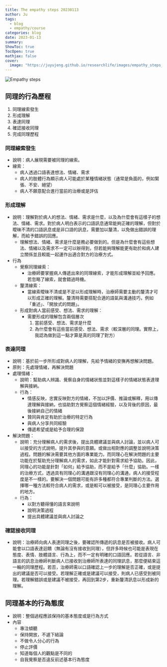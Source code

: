 ```yaml
---
title: The empathy steps 20230113
author: Ju
tags: 
  - blog
  - empathy/course
categories: blog
date: 2023-01-13
summary:
ShowToc: true
TocOpen: true
mathjax: false
cover:
  image: "https://juyujeng.github.io/researchlife/images/empathy_steps_20230111.png"
---
```


![Empathy steps](https://juyujeng.github.io/researchlife/images/empathy_steps_20230111.png)

## 同理的行為歷程

1. 同理線索發生
2. 形成理解
3. 表達同理
4. 確認接收同理
5. 完成同理歷程

### 同理線索發生
- 說明：病人展現需要被同理的線索。
- 線索：
    - 病人透過口語表達想法、情緒、需求
    - 病人的肢體行為顯示病人可能處於某種情緒狀態（通常是負面的，例如緊張、不安、絕望）
    - 病人不願意配合進行當前的治療或是評估

### 形成理解
- 說明：理解對於病人的想法、情緒、需求是什麼，以及為什麼會有這樣子的想法、情緒、需求。對於病人明白表示的口語訊息通常能夠正確的理解，但對於曖昧不清的口語訊息或是非口語的訊息，需要加以釐清，以免做出錯誤的理解，而給予錯誤的回應。
    - 理解想法、情緒、需求是什麼是務必要做到的。但是為什麼會有這些想法、情緒以及需求不一定可以辦得到，但若能夠理解能更有助於和病人建立關係並且較能一起運作出適合對方的治療方式。
- 行為
    - 覺察同理線索：
        - 治療師要掌握病人傳遞出來的同理線索，才能形成理解並給予回應。若忽略了線索，就會錯過時機。
    - 釐清線索：
        - 當線索曖昧不清或是不足以形成理解時，治療師需要主動的釐清才可以形成正確的理解。釐清時需要搭配合適的語氣與溝通技巧，例如「重述」、「開放式的問題」。
    - 形成對病人當前感受、想法、需求的理解：
        - 需要形成的理解包含兩個層次
            1. 當前感受、想法、需求是什麼
            2. 為什麼會有這些當前感受、想法、需求（較深層的同理。實際上，我認為做到這一點才算是真的同理了對方）

### 表達同理
- 說明：基於前一步所形成對病人的理解，先給予情緒的安撫再想解決問題。
- 原則：先處理情緒，再解決問題
- 處理情緒：
    - 說明：幫助病人辨識、覺察自身的情緒狀態並對這樣子的情緒狀態表達理解與接納。
    - 行為：
        - 情感反映，忠實反映對方的情緒，不加以評價、推論或解釋，用以傳達理解與接納，也協助對方覺察這個情緒經驗，以及背後的原因，最後接納自己的情緒 
        - 贊同與肯定有助於治療的特定行為
        - 與病人分享共同經驗
        - 傳遞希望或是給予合理的保證
- 解決問題：
    - 說明：充分理解病人的需求後，提出具體建議並與病人討論，並以病人可以接受的方式說明，提升其參與的意願。或做出相對應的調整並說明決策過程。問題的解決需要其他方面的專業能力。而同理心在解決問題的主要功能在於幫助充分理解病人的需求，如此才能針對需求給予協助。因此，同理心的功能是針對「如何」給予協助，而不是給予「什麼」協助。一樣的治療方式，透過具有同理心的溝通跟沒有同理心的溝通，病人的接受程度是不一樣的。要解決一個問題可能有許多種都符合專業判斷的方法。選擇哪一種方法較符合病人的需求，或是較可以被接受，是同理心主要作用的地方。
    - 行為：
        - 以對方聽得懂的語言來說明
        - 說明決策過程
        - 提出具體建議並與病人討論之

### 確認接收同理
- 說明：治療師向病人表達同理之後，要確認所傳遞的訊息是否被接收。病人可能會以口語表達迴饋（無論有沒有接收到同理），但許多時候也可能是表現在態度、表情、肢體語言、行為上，而不一定有明確的口語回應。若從語言、非語言的訊息治療師判斷病人已接收到治療師所表達的同理訊息，那麼便結束這一輪的同理歷程。若否，治療師需以口語確認上一步的理解是否正確，或是提出的建議是否可以接受。若理解正確或是建議可以接受，則病人已感受到被同理。若理解錯誤或是建議不被接受，再回到第2步，重新釐清訊息以形成新的理解。

## 同理基本的行為態度

- 說明：整個過程應該保持的基本態度或是行為方式
- 內容
    - 專注傾聽
    - 保持開放，不遽下結論
    - 不做令人分心的行為
    - 停止評價
    - 知道每個人的觀點是不同的
    - 自我覺察是否違反前述基本行為態度

